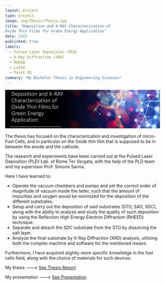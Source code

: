 ```yaml
---
layout: project
type: project
image: img/Thesis/Thesis.jpg
title: "Deposition and X-RAY Characterization of
Oxide Thin Films for Green Energy Application"
date: 2022
published: true
labels:
  - Pulsed Laser Deposition (PLD)
  - X-Ray Diffraction (XRD)
  - RHEED
  - LaTeX
  - Paint 3D
summary: "My Bachelor Thesis in Engineering Sciences"
---
```


<img class="img-fluid" src="../img/Thesis/Thesis_Header.jpg">

The thesis has focused on the characterization and investigation of micro-Fuel Cells, and in particular on the Oxide thin film that is supposed to be in between the anode and the cathode.

The research and experiments have been carried out at the Pulsed Laser Deposition (PLD) Lab. of Rome Tor Vergata, with the help of the PLD team and my supervisor Prof. Simone Sanna.

Here I have learned to:

- Operate the vacuum chambers and pumps and set the correct order of magnitude of vacuum inside the latter, such that the amount of impurities and oxygen would be minimized for the deposition of the different substrates.
- Setup and carry out the deposition of said substrates (STO, SAO, SDC), along with the ability to analyze and study the quality of such deposition by using the Reflection High Energy Electron Diffraction (RHEED) technique.
- Separate and detach the SDC substrate from the STO by dissolving the salt layer.
- Analyze the final substrate by X-Ray Diffraction (XRD) analysis, utilizing both the complex machine and software for the mentioned means.

Furthermore, I have acquired slightly more specific knowledge in the fuel cells field, along with the choice of materials for such devices.

My thesis ---> <a href="/src/Thesis/EngineeringSciences_Thesis.pdf"><i class="large github icon "></i>See Thesis Report</a>

My presentation ---> <a href="/src/Thesis/Presentazione.pdf"><i class="large github icon "></i>See Presentation</a>
